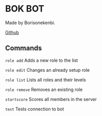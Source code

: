 # BOK BOT

Made by Borisonekenbi.

[Github](https://github.com/borisonekenobi/discordBots-BOK-BOT)

## Commands

`role add` Adds a new role to the list

`role edit` Changes an already setup role

`role list` Lists all roles and their levels

`role remove` Removes an existing role

`startscore` Scores all members in the server

`test` Tests connection to bot
